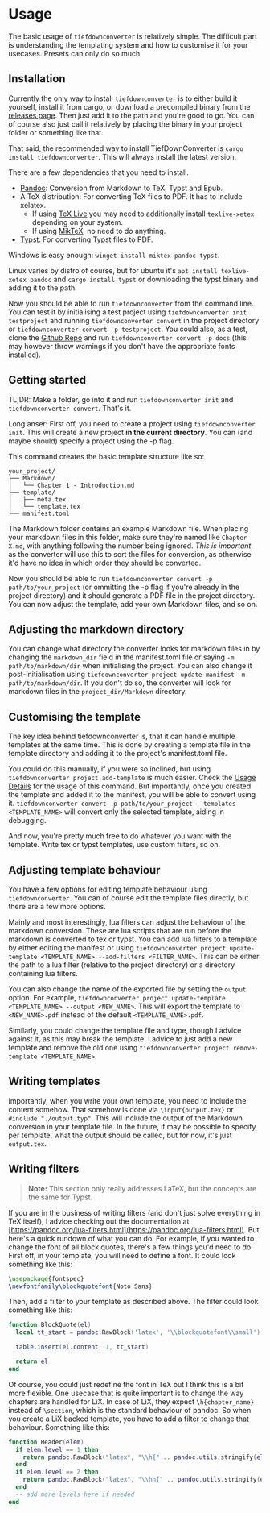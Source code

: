 # Usage

The basic usage of `tiefdownconverter` is relatively simple.
The difficult part is understanding the templating system and
how to customise it for your usecases. Presets can only do so much.

## Installation

Currently the only way to install `tiefdownconverter` is to either build
it yourself, install it from cargo, or download a precompiled binary from the
[releases page](https://github.com/tiefseetauchner/tiefdownconverter/releases).
Then just add it to the path and you're good to go. You can of course
also just call it relatively by placing the binary in your project folder or
something like that.

That said, the recommended way to install TiefDownConverter is 
`cargo install tiefdownconverter`. This will always install the latest version.

There are a few dependencies that you need to install.

- [Pandoc](https://pandoc.org/): Conversion from Markdown to TeX, Typst and
  Epub.
- A TeX distribution: For converting TeX files to PDF. It has to include
  xelatex.
  - If using [TeX Live](https://www.tug.org/texlive/) you may need to
    additionally install `texlive-xetex` depending on your system.
  - If using [MikTeX](https://miktex.org/), no need to do anything.
- [Typst](https://typst.app/): For converting Typst files to PDF.

Windows is easy enough: `winget install miktex pandoc typst`.

Linux varies by distro of course, but for ubuntu it's `apt install texlive-xetex pandoc` 
and `cargo install typst` or downloading the typst binary and adding it to the path.

Now you should be able to run `tiefdownconverter` from the command line.
You can test it by initialising a test project using `tiefdownconverter init testproject`
and running `tiefdownconverter convert` in the project directory or
`tiefdownconverter convert -p testproject`. You could also, as a test, clone the
[Github Repo](https://github.com/Tiefseetauchner/TiefDownConverter) and run
`tiefdownconverter convert -p docs` (this may however throw warnings if you don't
have the appropriate fonts installed).

## Getting started

TL;DR: Make a folder, go into it and run `tiefdownconverter init` and 
`tiefdownconverter convert`. That's it.

Long anser: First off, you need to create a project using `tiefdownconverter init`. This will
create a new project **in the current directory**. You can (and maybe should)
specify a project using the -p flag.

This command creates the basic template structure like so:

```
your_project/
├── Markdown/
│   └── Chapter 1 - Introduction.md
├── template/
│   ├── meta.tex
│   └── template.tex
└── manifest.toml
```

The Markdown folder contains an example Markdown file. When placing your markdown files
in this folder, make sure they're named like `Chapter X.md`, with anything following the
number being ignored. *This is important*, as the converter will use this to sort the
files for conversion, as otherwise it'd have no idea in which order they should be
converted.

Now you should be able to run `tiefdownconverter convert -p path/to/your_project` (or
ommitting the -p flag if you're already in the project directory) and it should
generate a PDF file in the project directory. You can now adjust the template, add
your own Markdown files, and so on.

## Adjusting the markdown directory

You can change what directory the converter looks for markdown files in by changing the
`markdown_dir` field in the manifest.toml file or saying `-m path/to/markdown/dir` when
initialising the project. You can also change it post-initialisation using
`tiefdownconverter project update-manifest -m path/to/markdown/dir`. If you don't do so,
the converter will look for markdown files in the `project_dir/Markdown` directory.

## Customising the template

The key idea behind tiefdownconverter is, that it can handle multiple templates at the
same time. This is done by creating a template file in the template directory and adding
it to the project's manifest.toml file.

You could do this manually, if you were so inclined, but using 
`tiefdownconverter project add-template` is much easier. Check the 
[Usage Details](#usage-details) for the usage of this command. But importantly, once you
created the template and added it to the manifest, you will be able to convert using it.
`tiefdownconverter convert -p path/to/your_project --templates <TEMPLATE_NAME>` will convert
only the selected template, aiding in debugging.

And now, you're pretty much free to do whatever you want with the template. Write tex or typst
templates, use custom filters, so on.

## Adjusting template behaviour

You have a few options for editing template behaviour using `tiefdownconverter`. You can of
course edit the template files directly, but there are a few more options.

Mainly and most interestingly, lua filters can adjust the behaviour of the markdown conversion.
These are lua scripts that are run before the markdown is converted to tex or typst. You can
add lua filters to a template by either editing the manifest or using 
`tiefdownconverter project update-template <TEMPLATE_NAME> --add-filters <FILTER_NAME>`. This
can be either the path to a lua filter (relative to the project directory) or a directory
containing lua filters.

You can also change the name of the exported file by setting the `output` option. For example,
`tiefdownconverter project update-template <TEMPLATE_NAME> --output <NEW_NAME>`. This will
export the template to `<NEW_NAME>.pdf` instead of the default `<TEMPLATE_NAME>.pdf`.

Similarly, you could change the template file and type, though I advice against it, as this
may break the template. I advice to just add a new template and remove the old one using
`tiefdownconverter project remove-template <TEMPLATE_NAME>`.

## Writing templates

Importantly, when you write your own template, you need to include the content somehow.
That somehow is done via `\input{output.tex}` or `#include "./output.typ"`. This will include the 
output of the Markdown conversion in your template file. In the future, it may be possible to 
specify per template, what the output should be called, but for now, it's just `output.tex`.

## Writing filters

> **Note:** This section only really addresses LaTeX, but the concepts are the same for
> Typst.

If you are in the business of writing filters (and don't just solve everything in TeX itself), 
I advice checking out the documentation at 
[https://pandoc.org/lua-filters.html](https://pandoc.org/lua-filters.html). But here's a
quick rundown of what you can do. For example, if you wanted to change the font of all
block quotes, there's a few things you'd need to do. First off, in your template, you will 
need to define a font. It could look something like this:

```tex
\usepackage{fontspec}
\newfontfamily\blockquotefont{Noto Sans}
```

Then, add a filter to your template as described above. The filter could look something like this:
```lua
function BlockQuote(el)
  local tt_start = pandoc.RawBlock('latex', '\\blockquotefont\\small')

  table.insert(el.content, 1, tt_start)

  return el
end
```

Of course, you could just redefine the font in TeX but I think this is a bit more flexible. One
usecase that is quite important is to change the way chapters are handled for LiX. In case of
LiX, they expect `\h{chapter_name}` instead of `\section`, which is the standard behaviour of
pandoc. So when you create a LiX backed template, you have to add a filter to change that
behaviour. Something like this:

```lua
function Header(elem)
  if elem.level == 1 then
    return pandoc.RawBlock("latex", "\\h{" .. pandoc.utils.stringify(elem.content) .. "}")
  end
  if elem.level == 2 then
    return pandoc.RawBlock("latex", "\\hh{" .. pandoc.utils.stringify(elem.content) .. "}")
  end
  -- add more levels here if needed
end
```
